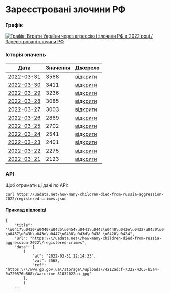 # Зареєстровані злочини РФ
### Графік
[ ![Графік: Втрати України через агрессію і злочини РФ в 2022 році / Зареєстровані злочини РФ](https://uadata.net/screen?458025&u=%2Fhow-many-children-died-from-russia-aggression-2022%2Fregistered-crimes) ](https://uadata.net/how-many-children-died-from-russia-aggression-2022/registered-crimes)

### Історія значень
| Дата | Значення | Джерело |
|---|---|---|
| [2022-03-31](https://uadata.net/how-many-children-died-from-russia-aggression-2022/registered-crimes/2022-03-31+12%3A14%3A33) | 3568 | [відкрити](https://www.gp.gov.ua/storage/uploads/4212adcf-7322-4365-b5a4-0a720576b868/warcrime-31032022ua.jpg) |
| [2022-03-30](https://uadata.net/how-many-children-died-from-russia-aggression-2022/registered-crimes/2022-03-30+09%3A36%3A32) | 3411 | [відкрити](https://www.gp.gov.ua/storage/uploads/22e73485-b269-4f92-a2dc-3741ddbc4f55/warcrime-30032022ua.jpg) |
| [2022-03-29](https://uadata.net/how-many-children-died-from-russia-aggression-2022/registered-crimes/2022-03-29+11%3A02%3A29) | 3236 | [відкрити](https://www.gp.gov.ua/storage/uploads/011d2b3a-12d6-4ca8-b925-d732264e7f03/warcrime-29032022ua.jpg) |
| [2022-03-28](https://uadata.net/how-many-children-died-from-russia-aggression-2022/registered-crimes/2022-03-28+12%3A46%3A07) | 3085 | [відкрити](https://www.gp.gov.ua/storage/uploads/37115a11-296d-445e-9368-1d24367f798e/warcrime-28032022ua.jpg) |
| [2022-03-27](https://uadata.net/how-many-children-died-from-russia-aggression-2022/registered-crimes/2022-03-27+09%3A50%3A17) | 3003 | [відкрити](https://www.gp.gov.ua/storage/uploads/7f770225-6d6c-4554-ac02-c4671e84d8b4/warcrime-27032022ua.jpg) |
| [2022-03-26](https://uadata.net/how-many-children-died-from-russia-aggression-2022/registered-crimes/2022-03-26+12%3A46%3A41) | 2869 | [відкрити](https://www.gp.gov.ua/storage/uploads/a80ff9a4-998b-42d5-be44-1df19452f3d0/warcrime-26032022ua.jpg) |
| [2022-03-25](https://uadata.net/how-many-children-died-from-russia-aggression-2022/registered-crimes/2022-03-25+09%3A14%3A51) | 2702 | [відкрити](https://www.gp.gov.ua/storage/uploads/435a24f3-d97d-486a-a3c2-745fb44b639d/warcrime-25032022ua.jpg) |
| [2022-03-24](https://uadata.net/how-many-children-died-from-russia-aggression-2022/registered-crimes/2022-03-24+12%3A47%3A22) | 2541 | [відкрити](https://www.gp.gov.ua/storage/uploads/f20d2d70-5e72-4d1f-8a23-86d97fd63b1e/warcrime-24032022ua.jpg) |
| [2022-03-23](https://uadata.net/how-many-children-died-from-russia-aggression-2022/registered-crimes/2022-03-23+22%3A48%3A39) | 2401 | [відкрити](https://web.archive.org/web/20220323063121im_/https://www.gp.gov.ua/storage/uploads/2e56a733-753c-40d4-a9e6-90aa9827b210/warcrime-23032022ua.jpg) |
| [2022-03-22](https://uadata.net/how-many-children-died-from-russia-aggression-2022/registered-crimes/2022-03-22+22%3A39%3A35) | 2275 | [відкрити](https://web.archive.org/web/20220322062952im_/https://www.gp.gov.ua/storage/uploads/b8d15243-a4bd-4fa5-a3b9-26fb89f25423/warcrime-22032022ua.jpg) |
| [2022-03-21](https://uadata.net/how-many-children-died-from-russia-aggression-2022/registered-crimes/2022-03-21+22%3A49%3A40) | 2123 | [відкрити](https://web.archive.org/web/20220321183921im_/https://www.gp.gov.ua/storage/uploads/be259ba9-bb18-4b5f-92c0-b16f8474504d/warcrime-21032022ua.jpg) |
### API
Щоб отримати ці дані по API:
```
curl https://uadata.net/how-many-children-died-from-russia-aggression-2022/registered-crimes.json
```
#### Приклад відповіді 
```
{
    "title": "\u0417\u0430\u0440\u0435\u0454\u0441\u0442\u0440\u043e\u0432\u0430\u043d\u0456 \u0437\u043b\u043e\u0447\u0438\u043d\u0438 \u0420\u0424",
    "url": "https:\/\/uadata.net\/how-many-children-died-from-russia-aggression-2022\/registered-crimes",
    "data": [
        {
            "at": "2022-03-31 12:14:33",
            "val": 3568,
            "ref": "https:\/\/www.gp.gov.ua\/storage\/uploads\/4212adcf-7322-4365-b5a4-0a720576b868\/warcrime-31032022ua.jpg"
        },
        {
    ...
```